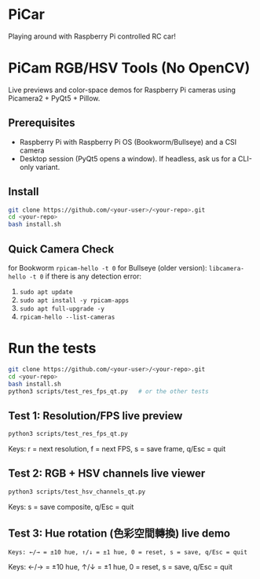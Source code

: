 # PiCar
Playing around with Raspberry Pi controlled RC car!

# PiCam RGB/HSV Tools (No OpenCV)

Live previews and color-space demos for Raspberry Pi cameras using Picamera2 + PyQt5 + Pillow.

## Prerequisites
- Raspberry Pi with Raspberry Pi OS (Bookworm/Bullseye) and a CSI camera
- Desktop session (PyQt5 opens a window). If headless, ask us for a CLI-only variant.

## Install
```bash
git clone https://github.com/<your-user>/<your-repo>.git
cd <your-repo>
bash install.sh
```

## Quick Camera Check
for Bookworm ```rpicam-hello -t 0```
for Bullseye (older version): ```libcamera-hello -t 0```
if there is any detection error:
1.	```sudo apt update```
2.	```sudo apt install -y rpicam-apps```
3.	```sudo apt full-upgrade -y```
4.	```rpicam-hello --list-cameras```



# Run the tests
```bash
git clone https://github.com/<your-user>/<your-repo>.git
cd <your-repo>
bash install.sh
python3 scripts/test_res_fps_qt.py   # or the other tests
```

## Test 1: Resolution/FPS live preview
```bash
python3 scripts/test_res_fps_qt.py
```
Keys: r = next resolution, f = next FPS, s = save frame, q/Esc = quit

## Test 2: RGB + HSV channels live viewer
```bash
python3 scripts/test_hsv_channels_qt.py
```
Keys: s = save composite, q/Esc = quit

## Test 3: Hue rotation (色彩空間轉換) live demo
```bash
Keys: ←/→ = ±10 hue, ↑/↓ = ±1 hue, 0 = reset, s = save, q/Esc = quit
```
Keys: ←/→ = ±10 hue, ↑/↓ = ±1 hue, 0 = reset, s = save, q/Esc = quit




